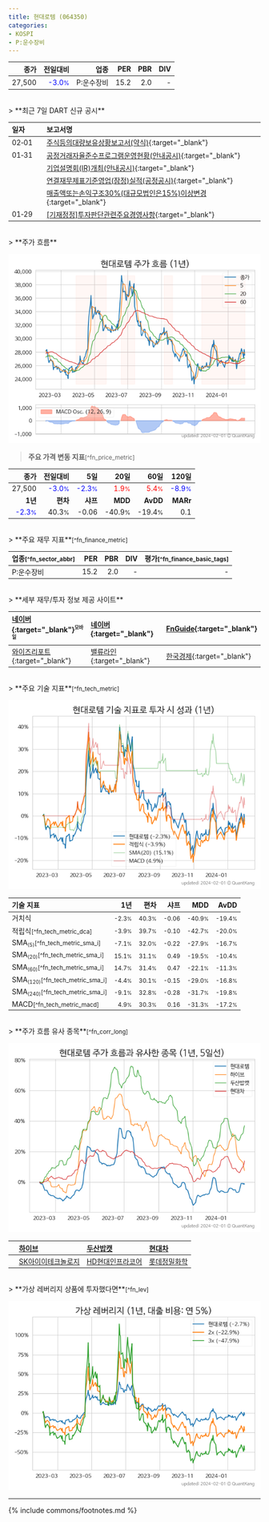 ```yaml
---
title: 현대로템 (064350)
categories:
- KOSPI
- P:운수장비
---
```

| **종가** | **전일대비** | **업종** | **PER** | **PBR** | **DIV** |
| -------: | -----------: | -------: | ------: | ------: | ------: |
| 27,500 | <span style="color: blue">-3.0<small>%</small></span> | P:운수장비 | 15.2 | 2.0 | - |

<!-- more -->

<br>
> **최근 7일 DART 신규 공시**<a id="dart"></a>

| **일자** |      | **보고서명** |
| :------- | :--- | :----------- |
| 02&#x2011;01 | | [주식등의대량보유상황보고서(약식)](https://dart.fss.or.kr/dsaf001/main.do?rcpNo=20240201000390){:target="_blank"} |
| 01&#x2011;31 | | [공정거래자율준수프로그램운영현황(안내공시)](https://dart.fss.or.kr/dsaf001/main.do?rcpNo=20240131800549){:target="_blank"} |
|  | | [기업설명회(IR)개최(안내공시)](https://dart.fss.or.kr/dsaf001/main.do?rcpNo=20240131800165){:target="_blank"} |
|  | | [연결재무제표기준영업(잠정)실적(공정공시)](https://dart.fss.or.kr/dsaf001/main.do?rcpNo=20240131800155){:target="_blank"} |
|  | | [매출액또는손익구조30%(대규모법인은15%)이상변경](https://dart.fss.or.kr/dsaf001/main.do?rcpNo=20240131800144){:target="_blank"} |
| 01&#x2011;29 | | [[기재정정]투자판단관련주요경영사항](https://dart.fss.or.kr/dsaf001/main.do?rcpNo=20240129800002){:target="_blank"} |

<br>
> **주가 흐름**<a id="price"></a>

![064350](/stock/images/064350.png)

> **주요 가격 변동 지표**<small>[^fn_price_metric]</small>

| **종가** | **전일대비** | **5일** | **20일** | **60일** | **120일** |
| -------: | -----------: | ------: | -------: | -------: | --------: |
| 27,500 | <span style="color: blue">-3.0<small>%</small></span> | <span style="color: blue">-2.3<small>%</small></span> | <span style="color: red">1.9<small>%</small></span> | <span style="color: red">5.4<small>%</small></span> | <span style="color: blue">-8.9<small>%</small></span> |
| **1년** | **편차** | **샤프** | **MDD** | **AvDD** | **MARr** |
| <span style="color: blue">-2.3<small>%</small></span> | 40.3<small>%</small> | -0.06 | -40.9<small>%</small> | -19.4<small>%</small> | 0.1 |

<br>
> **주요 재무 지표**<small>[^fn_finance_metric]</small>

| **업종**<small>[^fn_sector_abbr]</small> | **PER** | **PBR** | **DIV** | **평가**<small>[^fn_finance_basic_tags]</small> |
| :--------------------------------------- | ------: | ------: | ------: | ----------------------------------------------: |
| P:운수장비 | 15.2 | 2.0 | - | - |

<br>
> **세부 재무/투자 정보 제공 사이트**

| [네이버](https://m.stock.naver.com/domestic/stock/064350/finance/summary){:target="_blank"}<sup><small>모바일</small></sup> | [네이버](https://finance.naver.com/item/coinfo.naver?code=064350){:target="_blank"} | [FnGuide](https://comp.fnguide.com/SVO2/ASP/SVD_Invest.asp?gicode=A064350&MenuYn=Y){:target="_blank"} |
| :----- | :--- | :--- |
| [와이즈리포트](https://comp.wisereport.co.kr/company/c1040001.aspx?cmp_cd=064350){:target="_blank"} | [밸류라인](https://www.valueline.co.kr/finance/summary/064350){:target="_blank"} | [한국경제](https://markets.hankyung.com/stock/064350/financial-summary){:target="_blank"} |

<br>
> **주요 기술 지표**<small>[^fn_tech_metric]</small>


![064350](/stock/images/064350_tech.png)

| **기술 지표** | **1년** | **편차** | **샤프** | **MDD** | **AvDD** |
| :------------ | ------: | -----------: | -------: | ------: | -------: |
| 거치식 | <small>-2.3<small>%</small></small> | <small>40.3<small>%</small></small> | <small>-0.06</small> | <small>-40.9<small>%</small></small> | <small>-19.4<small>%</small></small> |
| 적립식<small>[^fn_tech_metric_dca]</small> | <small>-3.9<small>%</small></small> | <small>39.7<small>%</small></small> | <small>-0.10</small> | <small>-42.7<small>%</small></small> | <small>-20.0<small>%</small></small> |
| SMA<small><sub>(5)</sub></small><small>[^fn_tech_metric_sma_i]</small> | <small>-7.1<small>%</small></small> | <small>32.0<small>%</small></small> | <small>-0.22</small> | <small>-27.9<small>%</small></small> | <small>-16.7<small>%</small></small> |
| SMA<small><sub>(20)</sub></small><small>[^fn_tech_metric_sma_i]</small> | <small>15.1<small>%</small></small> | <small>31.1<small>%</small></small> | <small>0.49</small> | <small>-19.5<small>%</small></small> | <small>-10.4<small>%</small></small> |
| SMA<small><sub>(60)</sub></small><small>[^fn_tech_metric_sma_i]</small> | <small>14.7<small>%</small></small> | <small>31.4<small>%</small></small> | <small>0.47</small> | <small>-22.1<small>%</small></small> | <small>-11.3<small>%</small></small> |
| SMA<small><sub>(120)</sub></small><small>[^fn_tech_metric_sma_i]</small> | <small>-4.4<small>%</small></small> | <small>30.1<small>%</small></small> | <small>-0.15</small> | <small>-29.0<small>%</small></small> | <small>-16.8<small>%</small></small> |
| SMA<small><sub>(240)</sub></small><small>[^fn_tech_metric_sma_i]</small> | <small>-9.1<small>%</small></small> | <small>32.8<small>%</small></small> | <small>-0.28</small> | <small>-31.7<small>%</small></small> | <small>-19.8<small>%</small></small> |
| MACD<small>[^fn_tech_metric_macd]</small> | <small>4.9<small>%</small></small> | <small>30.3<small>%</small></small> | <small>0.16</small> | <small>-31.3<small>%</small></small> | <small>-17.2<small>%</small></small> |

<br>
> **주가 흐름 유사 종목**<a id="corr"></a><small>[^fn_corr_long]</small>

![064350](/stock/images/064350_corr.png)

|    | [하이브](/352820/) | [두산밥캣](/241560/) | [현대차](/005380/) |
| :- | :------------------------------------- | :------------------------------------- | :--------------------------------------|
|    | [SK아이이테크놀로지](/361610/) | [HD현대인프라코어](/042670/) | [롯데정밀화학](/004000/) |

<br>
> **가상 레버리지 상품에 투자했다면**<a id="2x"></a><small>[^fn_lev]</small>

![064350](/stock/images/064350_2x.png)

---
{% include commons/footnotes.md %}